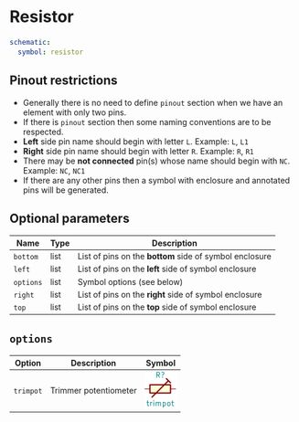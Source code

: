 Resistor
========

```yaml
schematic:
  symbol: resistor
```

Pinout restrictions
-------------------

* Generally there is no need to define `pinout` section when we have an element with only two pins.
* If there is `pinout` section then some naming conventions are to be respected.
* **Left** side pin name should begin with letter `L`. Example: `L`, `L1`
* **Right** side pin name should begin with letter `R`. Example: `R`, `R1`
* There may be **not connected** pin(s) whose name should begin with `NC`. Example: `NC`, `NC1`
* If there are any other pins then a symbol with enclosure and annotated pins will be generated.

Optional parameters
-------------------

| Name | Type | Description |
|------|------|-------------|
| `bottom` | list | List of pins on the **bottom** side of symbol enclosure |
| `left` | list | List of pins on the **left** side of symbol enclosure |
| `options` | list | Symbol options (see below) |
| `right` | list | List of pins on the **right** side of symbol enclosure |
| `top` | list | List of pins on the **top** side of symbol enclosure |

`options`
---------

| Option | Description | Symbol |
|--------|-------------|--------|
| `trimpot` | Trimmer potentiometer  | <img src="/img/symbols/resistor/trimpot.svg" width="56" alt="Trimmer potentiometer"> |
